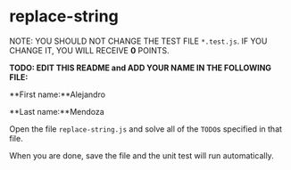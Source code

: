 # replace-string

NOTE: YOU SHOULD NOT CHANGE THE TEST FILE `*.test.js`. IF YOU CHANGE IT, YOU WILL RECEIVE **0** POINTS.

**TODO: EDIT THIS README and ADD YOUR NAME IN THE FOLLOWING FILE:**

**First name:**Alejandro

**Last name:**Mendoza

Open the file `replace-string.js` and solve all of the `TODO`s specified in that file.

When you are done, save the file and the unit test will run automatically.
